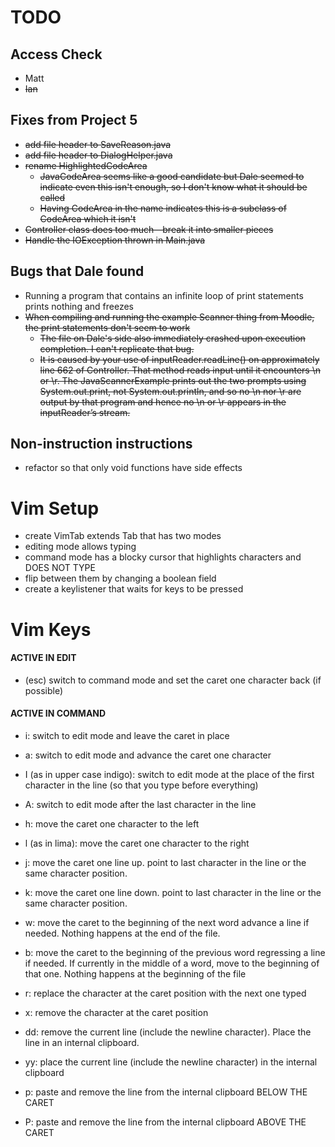# TODO

## Access Check
* Matt
* ~~Ian~~

## Fixes from Project 5
* ~~add file header to SaveReason.java~~
* ~~add file header to DialogHelper.java~~
* ~~rename HighlightedCodeArea~~
  * ~~JavaCodeArea seems like a good candidate but Dale seemed to indicate even this isn't enough, so I don't know what it should be called~~
  * ~~Having CodeArea in the name indicates this is a subclass of CodeArea which it isn't~~
* ~~Controller class does too much—break it into smaller pieces~~
* ~~Handle the IOException thrown in Main.java~~

## Bugs that Dale found

* Running a program that contains an infinite loop of print statements prints nothing and freezes
* ~~When compiling and running the example Scanner thing from Moodle, the print statements don't seem to work~~
  * ~~The file on Dale's side also immediately crashed upon execution completion. I can't replicate that bug.~~
  * ~~It is caused by your use of inputReader.readLine() on approximately line 662 of Controller. That method reads
    input until it encounters \n or \r. The JavaScannerExample prints out the two prompts using System.out.print, not
    System.out.println, and so no \n nor \r are output by that program and hence no \n or \r appears in the
    inputReader’s stream.~~

## Non-instruction instructions

* refactor so that only void functions have side effects

# Vim Setup

* create VimTab extends Tab that has two modes
* editing mode allows typing
* command mode has a blocky cursor that highlights characters and DOES NOT TYPE
* flip between them by changing a boolean field
* create a keylistener that waits for keys to be pressed

# Vim Keys

#### ACTIVE IN EDIT

* (esc)  switch to command mode and set the caret one character back (if possible)

#### ACTIVE IN COMMAND

* i:  switch to edit mode and leave the caret in place
* a: switch to edit mode and advance the caret one character
* I (as in upper case indigo): switch to edit mode at the place of the first character in the line (so that you type
  before everything)
* A: switch to edit mode after the last character in the line


* h: move the caret one character to the left
* l (as in lima): move the caret one character to the right
* j: move the caret one line up. point to last character in the line or the same character position.
* k: move the caret one line down. point to last character in the line or the same character position.


* w: move the caret to the beginning of the next word advance a line if needed. Nothing happens at the end of the file.
* b: move the caret to the beginning of the previous word regressing a line if needed. If currently in the middle of a
  word, move to the beginning of that one. Nothing happens at the beginning of the file


* r: replace the character at the caret position with the next one typed
* x: remove the character at the caret position
* dd: remove the current line (include the newline character). Place the line in an internal clipboard.
* yy: place the current line (include the newline character) in the internal clipboard
* p: paste and remove the line from the internal clipboard BELOW THE CARET
* P: paste and remove the line from the internal clipboard ABOVE THE CARET